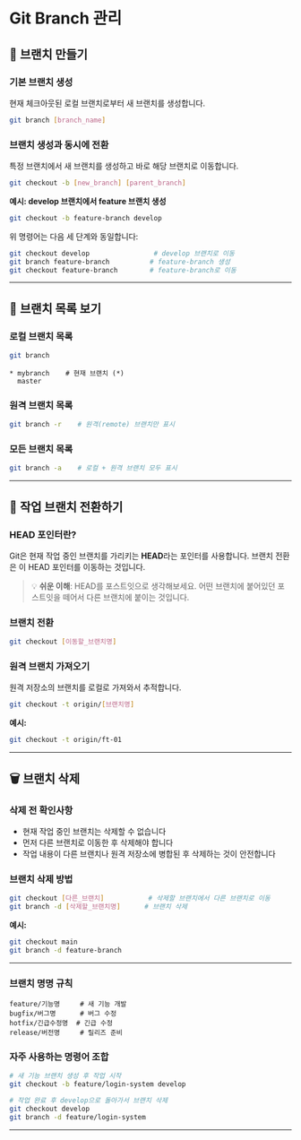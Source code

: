 # Git Branch 관리

## 🌱 브랜치 만들기

### 기본 브랜치 생성

현재 체크아웃된 로컬 브랜치로부터 새 브랜치를 생성합니다.

```bash
git branch [branch_name]
```

### 브랜치 생성과 동시에 전환

특정 브랜치에서 새 브랜치를 생성하고 바로 해당 브랜치로 이동합니다.

```bash
git checkout -b [new_branch] [parent_branch]
```

**예시: develop 브랜치에서 feature 브랜치 생성**

```bash
git checkout -b feature-branch develop
```

위 명령어는 다음 세 단계와 동일합니다:

```bash
git checkout develop                # develop 브랜치로 이동
git branch feature-branch          # feature-branch 생성
git checkout feature-branch        # feature-branch로 이동
```

---

## 👀 브랜치 목록 보기

### 로컬 브랜치 목록

```bash
git branch
```

```
* mybranch    # 현재 브랜치 (*)
  master
```

### 원격 브랜치 목록

```bash
git branch -r    # 원격(remote) 브랜치만 표시
```

### 모든 브랜치 목록

```bash
git branch -a    # 로컬 + 원격 브랜치 모두 표시
```

---

## 🔄 작업 브랜치 전환하기

### HEAD 포인터란?

Git은 현재 작업 중인 브랜치를 가리키는 **HEAD**라는 포인터를 사용합니다. 브랜치 전환은 이 HEAD 포인터를 이동하는 것입니다.

> 💡 **쉬운 이해**: HEAD를 포스트잇으로 생각해보세요. 어떤 브랜치에 붙어있던 포스트잇을 떼어서 다른 브랜치에 붙이는 것입니다.

### 브랜치 전환

```bash
git checkout [이동할_브랜치명]
```

### 원격 브랜치 가져오기

원격 저장소의 브랜치를 로컬로 가져와서 추적합니다.

```bash
git checkout -t origin/[브랜치명]
```

**예시:**

```bash
git checkout -t origin/ft-01
```

---

## 🗑️ 브랜치 삭제

### 삭제 전 확인사항

- 현재 작업 중인 브랜치는 삭제할 수 없습니다
- 먼저 다른 브랜치로 이동한 후 삭제해야 합니다
- 작업 내용이 다른 브랜치나 원격 저장소에 병합된 후 삭제하는 것이 안전합니다

### 브랜치 삭제 방법

```bash
git checkout [다른_브랜치]           # 삭제할 브랜치에서 다른 브랜치로 이동
git branch -d [삭제할_브랜치명]      # 브랜치 삭제
```

**예시:**

```bash
git checkout main
git branch -d feature-branch
```

---

### 브랜치 명명 규칙

```
feature/기능명     # 새 기능 개발
bugfix/버그명      # 버그 수정
hotfix/긴급수정명  # 긴급 수정
release/버전명     # 릴리즈 준비
```

### 자주 사용하는 명령어 조합

```bash
# 새 기능 브랜치 생성 후 작업 시작
git checkout -b feature/login-system develop

# 작업 완료 후 develop으로 돌아가서 브랜치 삭제
git checkout develop
git branch -d feature/login-system
```

---
